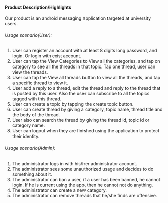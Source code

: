 #### Product Description/Highlights

Our product is an android messaging application targeted at university users.

###### Usage scenario(User):  
1. User can register an account with at least 8 digits long password, and login. Or login with exist account.  
2. User can tap the View Categories to View all the categories, and tap on category to see all the threads in that topic. Tap one thread, user can view the threads.  
3. User can tap the View all threads button to view all the threads, and tap a specific thread to view it.  
4. User add a reply to a thread, edit the thread and reply to the thread that is posted by this user. Also the user can subscribe to all the topics tagged with this thread.  
5. User can create a topic by tapping the create topic button.  
6. User can create thread by giving a category, topic name, thread title and the body of the thread.     
7. User also can search the thread by giving the thread id, topic id or category name.  
8. User can logout when they are finished using the application to protect their identity.  

###### Usage scenario(Admin):  
1. The administrator logs in with his/her administrator account.  
2. The administrator sees some unauthorized usage and decides to do something about it.   
3. The administrator can ban a user, if a user has been banned, he cannot login. If he is current using the app, then he cannot not do anything.  
4. The administrator can create a new category.  
5. The administrator can remove threads that he/she finds are offensive.
